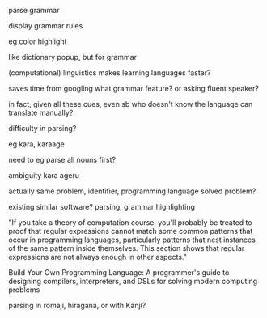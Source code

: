 parse grammar

display grammar rules

eg color highlight

like dictionary popup, but for grammar

(computational) linguistics makes learning languages faster?

saves time from googling what grammar feature? or asking fluent speaker?

in fact, given all these cues, even sb who doesn't know the language can translate manually?


difficulty in parsing?

eg kara, karaage

need to eg parse all nouns first?

ambiguity
kara ageru

actually same problem, identifier, programming language
solved problem?

existing similar software? parsing, grammar highlighting

"If you take a theory of computation course, you'll probably be treated to proof that regular
expressions cannot match some common patterns that occur in programming languages,
particularly patterns that nest instances of the same pattern inside themselves. This
section shows that regular expressions are not always enough in other aspects."

Build Your Own Programming Language: A programmer's guide to designing compilers, interpreters, and DSLs for solving modern computing problems

parsing in romaji, hiragana, or with Kanji?
